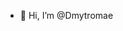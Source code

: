 - 👋 Hi, I’m @Dmytromae
<!---
Dmytromae/Dmytromae is a ✨ special ✨ repository because its `README.md` (this file) appears on your GitHub profile.
You can click the Preview link to take a look at your changes.
--->
